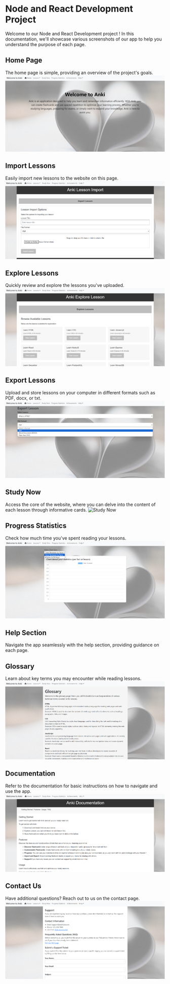 # Node and React Development Project

Welcome to our Node and React Development project ! In this documentation, we'll showcase various screenshots of our app to help you understand the purpose of each page.

## Home Page
The home page is simple, providing an overview of the project's goals.
![Home](captures/home.png)

## Import Lessons
Easily import new lessons to the website on this page.
![Import](captures/import.png)

## Explore Lessons
Quickly review and explore the lessons you've uploaded.
![Explore](captures/explore.png)

## Export Lessons
Upload and store lessons on your computer in different formats such as PDF, docx, or txt.
![Export](captures/export.png)

## Study Now
Access the core of the website, where you can delve into the content of each lesson through informative cards.
![Study Now](captures/study-now.png)

## Progress Statistics
Check how much time you've spent reading your lessons.
![Statistics](captures/statistics.png)

## Help Section
Navigate the app seamlessly with the help section, providing guidance on each page.

## Glossary
Learn about key terms you may encounter while reading lessons.
![Glossary](captures/glossary.png)

## Documentation
Refer to the documentation for basic instructions on how to navigate and use the app.
![Documentation](captures/documentation.png)

## Contact Us
Have additional questions? Reach out to us on the contact page.
![Support](captures/support.png)
